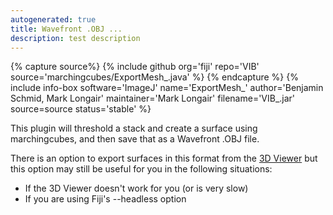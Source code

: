 ```yaml
---
autogenerated: true
title: Wavefront .OBJ ...
description: test description
---
```



{% capture source%}
{% include github org='fiji' repo='VIB' source='marchingcubes/ExportMesh\_.java' %}
{% endcapture %}
{% include info-box software='ImageJ' name='ExportMesh\_' author='Benjamin Schmid, Mark Longair' maintainer='Mark Longair' filename='VIB\_.jar' source=source status='stable' %}

This plugin will threshold a stack and create a surface using marchingcubes, and then save that as a Wavefront .OBJ file.

There is an option to export surfaces in this format from the [3D Viewer](/plugins/3d-viewer) but this option may still be useful for you in the following situations:

-   If the 3D Viewer doesn't work for you (or is very slow)
-   If you are using Fiji's --headless option
